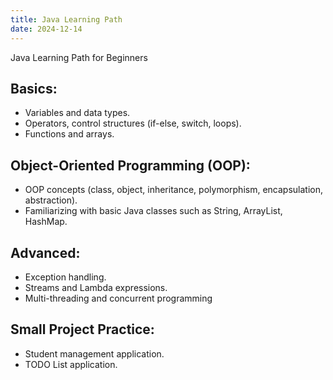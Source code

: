 ```yaml
---
title: Java Learning Path
date: 2024-12-14
---
```


Java Learning Path for Beginners

<!--more-->

## Basics:
- Variables and data types.
- Operators, control structures (if-else, switch, loops).
- Functions and arrays.
## Object-Oriented Programming (OOP):
- OOP concepts (class, object, inheritance, polymorphism, encapsulation, abstraction).
- Familiarizing with basic Java classes such as String, ArrayList, HashMap.
## Advanced:
- Exception handling.
- Streams and Lambda expressions.
- Multi-threading and concurrent programming
## Small Project Practice:
- Student management application.
- TODO List application.
